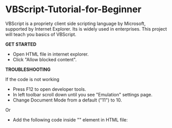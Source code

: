 # VBScript-Tutorial-for-Beginner
VBScript is a propriety client side scripting language by Microsoft, supported by Internet Explorer. Its is widely used in enterprises. This project will teach you basics of VBScript.

**GET STARTED**

- Open HTML file in internet explorer.
- Click "Allow blocked content".

**TROUBLESHOOTING**

If the code is not working

- Press F12 to open developer tools.
- In left toolbar scroll down until you see "Emulation" settings page.
- Change Document Mode from a default ("11") to 10.

Or
 
- Add the following code inside "<head>" element in HTML file:
    <meta http-equiv="x-ua-compatible" content="IE=10">
